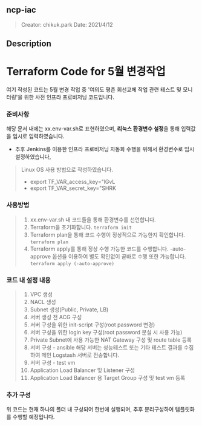 ## ncp-iac
> Creator: chikuk.park
> Date: 2021/4/12

## Description


# Terraform Code for 5월 변경작업

여기 작성된 코드는 5월 변경 작업 중 '여의도 평촌 회선교체 작업 관련 테스트 및 모니터링'을 위한 사전 인프라 프로비저닝 코드입니다.

### 준비사항

해당 문서 내에는 xx.env-var.sh로 표현하였으며, **리눅스 환경변수 설정**을 통해 입력값을 임시로 입력하였습니다.

- 추후 Jenkins를 이용한 인프라 프로비저닝 자동화 수행을 위해서 환경변수로 임시 설정하였습니다,

> Linux OS 사용 방법으로 작성하였습니다.
> 
> - export TF_VAR_access_key="lGvL
> - export TF_VAR_secret_key="SHRK

### 사용방법

 >1. xx.env-var.sh 내 코드들을 통해 환경변수를 선언합니다.
 >2. Terraform을 초기화합니다. 
      `terraform init`
 >3. Terraform plan을 통해 코드 수행이 정상적으로 가능한지 확인합니다.
      `terraform plan`
 >4. Terraform apply를 통해 정상 수행 가능한 코드를 수행합니다.
 -auto-approve 옵션을 이용하여 별도 확인없이 곧바로 수행 또한 가능합니다.
 `terraform apply (-auto-approve)`
 

### 코드 내 설정 내용
>1. VPC 생성
>2. NACL 생성
>3. Subnet 생성(Public, Private, LB)
>4. 서버 생성 전 ACG 구성
>5. 서버 구성을 위한 init-script 구성(root password 변경)
>6. 서버 구성을 위한 login key 구성(root password 분실 시 사용 가능)
>7. Private Subnet에 사용 가능한 NAT Gateway 구성 및 route table 등록
>8. 서버 구성 - ansible
>해당 서버는 성능테스트 또는 기타 테스트 결과를 수집하여 메인 Logstash 서버로 전송합니다.
>9. 서버 구성 - test vm
>10. Application Load Balancer 및 Listener 구성
>11. Application Load Balancer 용 Target Group 구성 및 test vm 등록

### 추가 구성

위 코드는 현재 하나의 폴더 내 구성되어 한번에 실행되며, 추후 분리구성하여 템플릿화를 수행할 예정입니다.